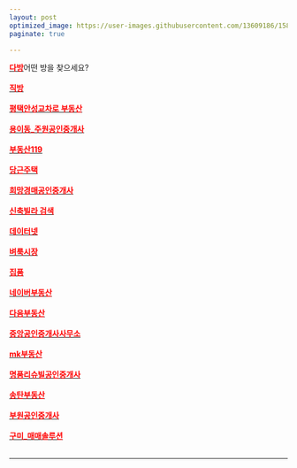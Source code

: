 ```yaml
---
layout: post
optimized_image: https://user-images.githubusercontent.com/13609186/158834851-5c5d7736-001b-448d-8bb6-eb99f2f16233.jpg
paginate: true

---
```


[<span style="color:red">**다방**</span>](https://dabangapp.com/)어떤 방을 찾으세요?<br><br>
[<span style="color:red">**직방**</span>](https://www.zigbang.com/)<br><br>
[<span style="color:red">**평택안성교차로 부동산**</span>](http://land.ptkcr.com/offer/?cateid_group=0001&trade=1)<br><br>
[<span style="color:red">**용이동_주원공인중개사**</span>](http://x8020.kmswb.kr/)<br><br>
[<span style="color:red">**부동산119**</span>](https://www.bd119.com/realty/realty_list.asp?RealtyType=E&sido=%B0%E6%B1%E2)<br><br>
[<span style="color:red">**당근주택**</span>](https://crhousing.co.kr/index.php?usr_view=pc)<br><br>
[<span style="color:red">**희망경매공인중개사**</span>](http://m.withace.co.kr/beauty1092)<br><br>
[<span style="color:red">**신축빌라 검색**</span>](http://sellinghousing.kr/grid)<br><br>
[<span style="color:red">**데이터넷**</span>](http://www.datanet.co.kr/)<br><br>
[<span style="color:red">**벼룩시장**</span>](https://www.findhouse.co.kr/land/map/web/index.do?typeThing1=01)<br><br>
[<span style="color:red">**집품**</span>](https://www.zippoom.com/)<br><br>
[<span style="color:red">**네이버부동산**</span>](https://land.naver.com/)<br><br>
[<span style="color:red">**다음부동산**</span>](https://realty.daum.net/)<br><br>
[<span style="color:red">**중앙공인중개사사무소**</span>](http://www.r114.net/T/0316838959)<br><br>
[<span style="color:red">**mk부동산**</span>](https://land.bizmk.kr/memul/list.php?bubcode=4122000000&mgroup=A&mclass=A01%2CA02%2CA03&bdiv=A&areadiv=&mseq=&JMJ=)<br><br>
[<span style="color:red">**명품리슈빌공인중개사**</span>](https://blog.naver.com/dw6066)<br><br>
[<span style="color:red">**송탄부동산**</span>](https://blog.naver.com/lkbmsk)<br><br>
[<span style="color:red">**부원공인중개사**</span>](https://blog.naver.com/yuri8515)<br><br>
[<span style="color:red">**구미_매매솔루션**</span>](http://www.gumisolution.com/)<br><br>

---
